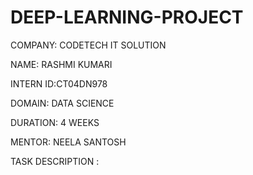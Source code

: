 # DEEP-LEARNING-PROJECT

COMPANY: CODETECH IT SOLUTION

NAME: RASHMI KUMARI 

INTERN ID:CT04DN978

DOMAIN: DATA SCIENCE

DURATION: 4 WEEKS

MENTOR: NEELA SANTOSH

TASK DESCRIPTION :
